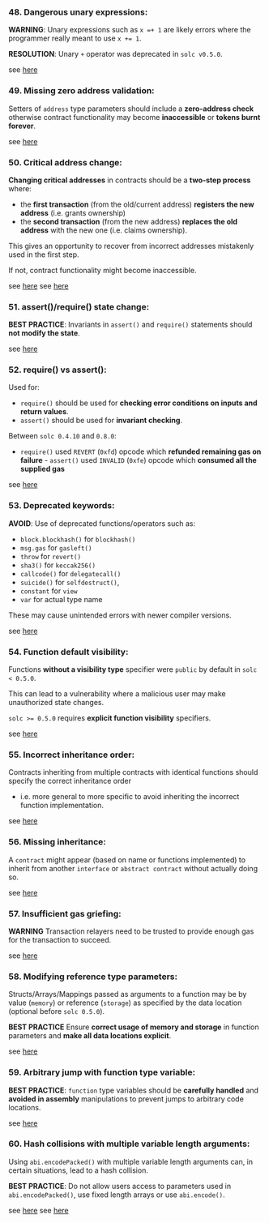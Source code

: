 ### 48. Dangerous unary expressions:

**WARNING**: Unary expressions such as `x =+ 1` are likely errors where the programmer really meant to use `x += 1`.

**RESOLUTION**: Unary `+` operator was deprecated in `solc v0.5.0`.

see [here](https://swcregistry.io/docs/SWC-129)

### 49. Missing zero address validation:

Setters of `address` type parameters should include a **zero-address check** otherwise contract functionality may become **inaccessible** or **tokens burnt forever**.

see [here](https://github.com/crytic/slither/wiki/Detector-Documentation#missing-zero-address-validation)

### 50. Critical address change:

**Changing critical addresses** in contracts should be a **two-step process** where:
- the **first transaction** (from the old/current address) **registers the new address** (i.e. grants ownership)
- the **second transaction** (from the new address) **replaces the old address** with the new one (i.e. claims ownership).

This gives an opportunity to recover from incorrect addresses mistakenly used in the first step.

If not, contract functionality might become inaccessible.

see [here](https://github.com/OpenZeppelin/openzeppelin-contracts/issues/1488)
see [here](https://github.com/OpenZeppelin/openzeppelin-contracts/issues/2369)


### 51. assert()/require() state change:

**BEST PRACTICE**: Invariants in `assert()` and `require()` statements should **not modify the state**.

see [here](https://swcregistry.io/docs/SWC-110)

### 52. require() vs assert():

Used for:
- `require()` should be used for **checking error conditions on inputs and return values**.
- `assert()` should be used for **invariant checking**.

Between `solc 0.4.10` and `0.8.0`:
- `require()` used `REVERT` (`0xfd`) opcode which **refunded remaining gas on failure**  - `assert()` used `INVALID` (`0xfe`) opcode which **consumed all the supplied gas**

see [here](https://docs.soliditylang.org/en/v0.8.1/control-structures.html#error-handling-assert-require-revert-and-exceptions)

### 53. Deprecated keywords:

**AVOID**: Use of deprecated functions/operators such as:
- `block.blockhash()` for `blockhash()`
- `msg.gas` for `gasleft()`
- `throw` for `revert()`
- `sha3()` for `keccak256()`
- `callcode()` for `delegatecall()`
- `suicide()` for `selfdestruct()`,
- `constant` for `view`
- `var` for actual type name

These may cause unintended errors with newer compiler versions.

see [here](https://swcregistry.io/docs/SWC-111)


### 54. Function default visibility:

Functions **without a visibility type** specifier were `public` by default in `solc < 0.5.0`.

This can lead to a vulnerability where a malicious user may make unauthorized state changes.

`solc >= 0.5.0` requires **explicit function visibility** specifiers.

see [here](https://swcregistry.io/docs/SWC-100)


### 55. Incorrect inheritance order:

Contracts inheriting from multiple contracts with identical functions should specify the correct inheritance order
- i.e. more general to more specific to avoid inheriting the incorrect function implementation.

see [here](https://swcregistry.io/docs/SWC-125)


### 56. Missing inheritance:

A `contract` might appear (based on name or functions implemented) to inherit from another `interface` or `abstract contract` without actually doing so.

see [here](https://github.com/crytic/slither/wiki/Detector-Documentation#missing-inheritance)


### 57. Insufficient gas griefing:

**WARNING** Transaction relayers need to be trusted to provide enough gas for the transaction to succeed.

see [here](https://swcregistry.io/docs/SWC-126)


### 58. Modifying reference type parameters:

Structs/Arrays/Mappings passed as arguments to a function may be by value (`memory`) or reference (`storage`) as specified by the data location (optional before `solc 0.5.0`).

**BEST PRACTICE** Ensure **correct usage of memory and storage** in function parameters and **make all data locations explicit**.

see [here](https://github.com/crytic/slither/wiki/Detector-Documentation#modifying-storage-array-by-value)


### 59. Arbitrary jump with function type variable:

**BEST PRACTICE**: `function` type variables should be **carefully handled** and **avoided in assembly** manipulations to prevent jumps to arbitrary code locations.

see [here](https://swcregistry.io/docs/SWC-127)


### 60. Hash collisions with multiple variable length arguments:

Using `abi.encodePacked()` with multiple variable length arguments can, in certain situations, lead to a hash collision.

**BEST PRACTICE**: Do not allow users access to parameters used in `abi.encodePacked()`, use fixed length arrays or use `abi.encode()`.

see [here](https://swcregistry.io/docs/SWC-133)
see [here](https://docs.soliditylang.org/en/v0.5.3/abi-spec.html#non-standard-packed-mode)
